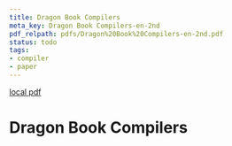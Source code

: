 ```yaml
---
title: Dragon Book Compilers
meta_key: Dragon Book Compilers-en-2nd
pdf_relpath: pdfs/Dragon%20Book%20Compilers-en-2nd.pdf
status: todo
tags:
- compiler
- paper
---
```


[local pdf](../../../pdfs/Dragon%20Book%20Compilers-en-2nd.pdf)

# Dragon Book Compilers
